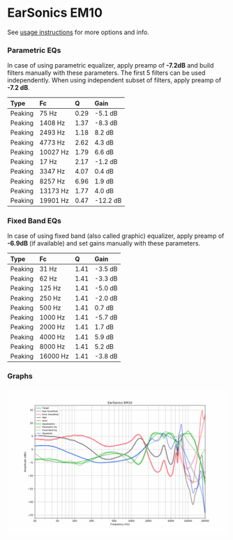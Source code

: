 # EarSonics EM10
See [usage instructions](https://github.com/jaakkopasanen/AutoEq#usage) for more options and info.

### Parametric EQs
In case of using parametric equalizer, apply preamp of **-7.2dB** and build filters manually
with these parameters. The first 5 filters can be used independently.
When using independent subset of filters, apply preamp of **-7.2 dB**.

| Type    | Fc       |    Q | Gain     |
|:--------|:---------|:-----|:---------|
| Peaking | 75 Hz    | 0.29 | -5.1 dB  |
| Peaking | 1408 Hz  | 1.37 | -8.3 dB  |
| Peaking | 2493 Hz  | 1.18 | 8.2 dB   |
| Peaking | 4773 Hz  | 2.62 | 4.3 dB   |
| Peaking | 10027 Hz | 1.79 | 6.6 dB   |
| Peaking | 17 Hz    | 2.17 | -1.2 dB  |
| Peaking | 3347 Hz  | 4.07 | 0.4 dB   |
| Peaking | 8257 Hz  | 6.96 | 1.9 dB   |
| Peaking | 13173 Hz | 1.77 | 4.0 dB   |
| Peaking | 19901 Hz | 0.47 | -12.2 dB |

### Fixed Band EQs
In case of using fixed band (also called graphic) equalizer, apply preamp of **-6.9dB**
(if available) and set gains manually with these parameters.

| Type    | Fc       |    Q | Gain    |
|:--------|:---------|:-----|:--------|
| Peaking | 31 Hz    | 1.41 | -3.5 dB |
| Peaking | 62 Hz    | 1.41 | -3.3 dB |
| Peaking | 125 Hz   | 1.41 | -5.0 dB |
| Peaking | 250 Hz   | 1.41 | -2.0 dB |
| Peaking | 500 Hz   | 1.41 | 0.7 dB  |
| Peaking | 1000 Hz  | 1.41 | -5.7 dB |
| Peaking | 2000 Hz  | 1.41 | 1.7 dB  |
| Peaking | 4000 Hz  | 1.41 | 5.9 dB  |
| Peaking | 8000 Hz  | 1.41 | 5.2 dB  |
| Peaking | 16000 Hz | 1.41 | -3.8 dB |

### Graphs
![](./EarSonics%20EM10.png)
